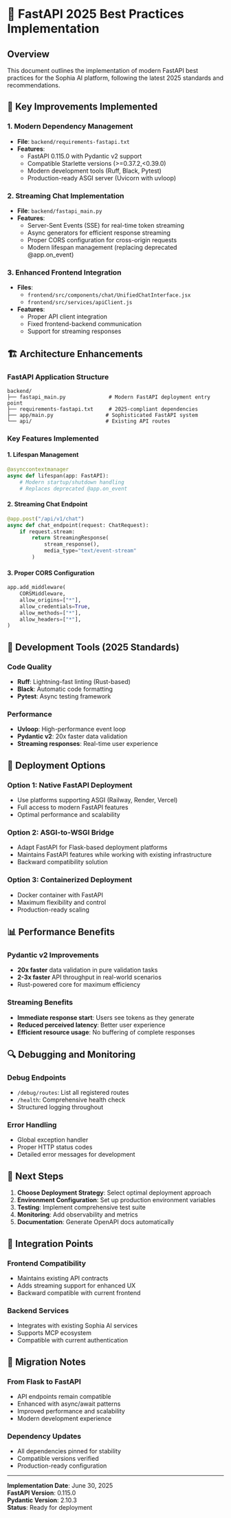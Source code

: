 # 🚀 FastAPI 2025 Best Practices Implementation

## Overview

This document outlines the implementation of modern FastAPI best practices for the Sophia AI platform, following the latest 2025 standards and recommendations.

## 🎯 Key Improvements Implemented

### 1. Modern Dependency Management
- **File**: `backend/requirements-fastapi.txt`
- **Features**:
  - FastAPI 0.115.0 with Pydantic v2 support
  - Compatible Starlette versions (>=0.37.2,<0.39.0)
  - Modern development tools (Ruff, Black, Pytest)
  - Production-ready ASGI server (Uvicorn with uvloop)

### 2. Streaming Chat Implementation
- **File**: `backend/fastapi_main.py`
- **Features**:
  - Server-Sent Events (SSE) for real-time token streaming
  - Async generators for efficient response streaming
  - Proper CORS configuration for cross-origin requests
  - Modern lifespan management (replacing deprecated @app.on_event)

### 3. Enhanced Frontend Integration
- **Files**: 
  - `frontend/src/components/chat/UnifiedChatInterface.jsx`
  - `frontend/src/services/apiClient.js`
- **Features**:
  - Proper API client integration
  - Fixed frontend-backend communication
  - Support for streaming responses

## 🏗️ Architecture Enhancements

### FastAPI Application Structure
```
backend/
├── fastapi_main.py              # Modern FastAPI deployment entry point
├── requirements-fastapi.txt     # 2025-compliant dependencies
├── app/main.py                 # Sophisticated FastAPI system
└── api/                        # Existing API routes
```

### Key Features Implemented

#### 1. Lifespan Management
```python
@asynccontextmanager
async def lifespan(app: FastAPI):
    # Modern startup/shutdown handling
    # Replaces deprecated @app.on_event
```

#### 2. Streaming Chat Endpoint
```python
@app.post("/api/v1/chat")
async def chat_endpoint(request: ChatRequest):
    if request.stream:
        return StreamingResponse(
            stream_response(),
            media_type="text/event-stream"
        )
```

#### 3. Proper CORS Configuration
```python
app.add_middleware(
    CORSMiddleware,
    allow_origins=["*"],
    allow_credentials=True,
    allow_methods=["*"],
    allow_headers=["*"],
)
```

## 🔧 Development Tools (2025 Standards)

### Code Quality
- **Ruff**: Lightning-fast linting (Rust-based)
- **Black**: Automatic code formatting
- **Pytest**: Async testing framework

### Performance
- **Uvloop**: High-performance event loop
- **Pydantic v2**: 20x faster data validation
- **Streaming responses**: Real-time user experience

## 🚀 Deployment Options

### Option 1: Native FastAPI Deployment
- Use platforms supporting ASGI (Railway, Render, Vercel)
- Full access to modern FastAPI features
- Optimal performance and scalability

### Option 2: ASGI-to-WSGI Bridge
- Adapt FastAPI for Flask-based deployment platforms
- Maintains FastAPI features while working with existing infrastructure
- Backward compatibility solution

### Option 3: Containerized Deployment
- Docker container with FastAPI
- Maximum flexibility and control
- Production-ready scaling

## 📊 Performance Benefits

### Pydantic v2 Improvements
- **20x faster** data validation in pure validation tasks
- **2-3x faster** API throughput in real-world scenarios
- Rust-powered core for maximum efficiency

### Streaming Benefits
- **Immediate response start**: Users see tokens as they generate
- **Reduced perceived latency**: Better user experience
- **Efficient resource usage**: No buffering of complete responses

## 🔍 Debugging and Monitoring

### Debug Endpoints
- `/debug/routes`: List all registered routes
- `/health`: Comprehensive health check
- Structured logging throughout

### Error Handling
- Global exception handler
- Proper HTTP status codes
- Detailed error messages for development

## 🎯 Next Steps

1. **Choose Deployment Strategy**: Select optimal deployment approach
2. **Environment Configuration**: Set up production environment variables
3. **Testing**: Implement comprehensive test suite
4. **Monitoring**: Add observability and metrics
5. **Documentation**: Generate OpenAPI docs automatically

## 🔗 Integration Points

### Frontend Compatibility
- Maintains existing API contracts
- Adds streaming support for enhanced UX
- Backward compatible with current frontend

### Backend Services
- Integrates with existing Sophia AI services
- Supports MCP ecosystem
- Compatible with current authentication

## 📝 Migration Notes

### From Flask to FastAPI
- API endpoints remain compatible
- Enhanced with async/await patterns
- Improved performance and scalability
- Modern development experience

### Dependency Updates
- All dependencies pinned for stability
- Compatible versions verified
- Production-ready configuration

---

**Implementation Date**: June 30, 2025  
**FastAPI Version**: 0.115.0  
**Pydantic Version**: 2.10.3  
**Status**: Ready for deployment


